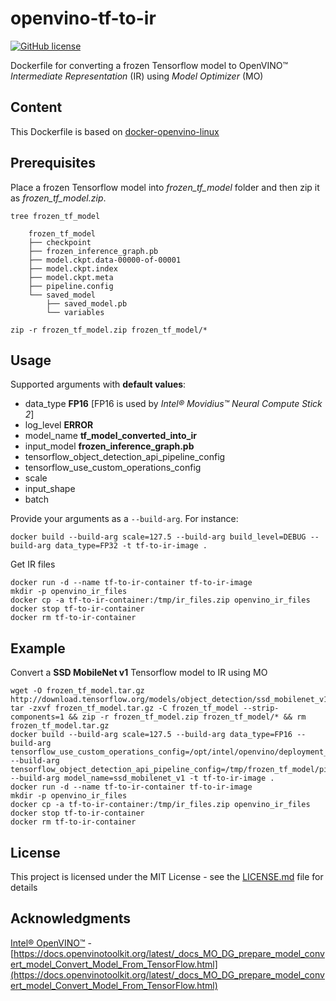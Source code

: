 # openvino-tf-to-ir

[![GitHub license](https://img.shields.io/github/license/Naereen/StrapDown.js.svg)](https://github.com/KnightWhoSayNi/openvino-tf-to-ir/blob/master/LICENSE)

Dockerfile for converting a frozen Tensorflow model to OpenVINO™ *Intermediate Representation* (IR) using *Model Optimizer* (MO)

## Content

This Dockerfile is based on [docker-openvino-linux](https://github.com/KnightWhoSayNi/docker-openvino-linux/blob/master/README.md)

## Prerequisites

Place a frozen Tensorflow model into *frozen_tf_model* folder and then zip it as *frozen_tf_model.zip*.

```shell
tree frozen_tf_model

    frozen_tf_model
    ├── checkpoint
    ├── frozen_inference_graph.pb
    ├── model.ckpt.data-00000-of-00001
    ├── model.ckpt.index
    ├── model.ckpt.meta
    ├── pipeline.config
    └── saved_model
        ├── saved_model.pb
        └── variables

zip -r frozen_tf_model.zip frozen_tf_model/*
```

## Usage

Supported arguments with **default values**:
- data_type **FP16** [FP16 is used by *Intel® Movidius™ Neural Compute Stick 2*]
- log_level **ERROR**
- model_name **tf_model_converted_into_ir**
- input_model **frozen_inference_graph.pb**
- tensorflow_object_detection_api_pipeline_config
- tensorflow_use_custom_operations_config
- scale
- input_shape
- batch


Provide your arguments as a `--build-arg`. For instance:

```shell
docker build --build-arg scale=127.5 --build-arg build_level=DEBUG --build-arg data_type=FP32 -t tf-to-ir-image .
```

Get IR files

```shell
docker run -d --name tf-to-ir-container tf-to-ir-image
mkdir -p openvino_ir_files
docker cp -a tf-to-ir-container:/tmp/ir_files.zip openvino_ir_files
docker stop tf-to-ir-container
docker rm tf-to-ir-container
```

## Example

Convert a **SSD MobileNet v1** Tensorflow model to IR using MO

```shell
wget -O frozen_tf_model.tar.gz http://download.tensorflow.org/models/object_detection/ssd_mobilenet_v1_coco_2018_01_28.tar.gz
tar -zxvf frozen_tf_model.tar.gz -C frozen_tf_model --strip-components=1 && zip -r frozen_tf_model.zip frozen_tf_model/* && rm frozen_tf_model.tar.gz
docker build --build-arg scale=127.5 --build-arg data_type=FP16 --build-arg  tensorflow_use_custom_operations_config=/opt/intel/openvino/deployment_tools/model_optimizer/extensions/front/tf/ssd_support_api_v1.14.json --build-arg tensorflow_object_detection_api_pipeline_config=/tmp/frozen_tf_model/pipeline.config --build-arg model_name=ssd_mobilenet_v1 -t tf-to-ir-image .
docker run -d --name tf-to-ir-container tf-to-ir-image
mkdir -p openvino_ir_files
docker cp -a tf-to-ir-container:/tmp/ir_files.zip openvino_ir_files
docker stop tf-to-ir-container
docker rm tf-to-ir-container
```

## License

This project is licensed under the MIT License - see the [LICENSE.md](LICENSE.md) file for details

## Acknowledgments

[Intel® OpenVINO™](https://software.intel.com/en-us/openvino-toolkit) - [https://docs.openvinotoolkit.org/latest/_docs_MO_DG_prepare_model_convert_model_Convert_Model_From_TensorFlow.html](https://docs.openvinotoolkit.org/latest/_docs_MO_DG_prepare_model_convert_model_Convert_Model_From_TensorFlow.html)
